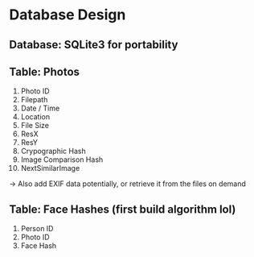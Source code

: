 # Database Design

## Database: SQLite3 for portability

## Table: Photos

1. Photo ID
2. Filepath
3. Date / Time
4. Location
5. File Size
6. ResX
7. ResY
8. Crypographic Hash
9. Image Comparison Hash
10. NextSimilarImage

-> Also add EXIF data potentially, or retrieve it from the files on demand

## Table: Face Hashes (first build algorithm lol)

1. Person ID
2. Photo ID
3. Face Hash

